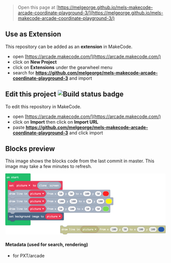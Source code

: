  


> Open this page at [https://melgeorge.github.io/mels-makecode-arcade-coordinate-playground-3/](https://melgeorge.github.io/mels-makecode-arcade-coordinate-playground-3/)

## Use as Extension

This repository can be added as an **extension** in MakeCode.

* open [https://arcade.makecode.com/](https://arcade.makecode.com/)
* click on **New Project**
* click on **Extensions** under the gearwheel menu
* search for **https://github.com/melgeorge/mels-makecode-arcade-coordinate-playground-3** and import

## Edit this project ![Build status badge](https://github.com/melgeorge/mels-makecode-arcade-coordinate-playground-3/workflows/MakeCode/badge.svg)

To edit this repository in MakeCode.

* open [https://arcade.makecode.com/](https://arcade.makecode.com/)
* click on **Import** then click on **Import URL**
* paste **https://github.com/melgeorge/mels-makecode-arcade-coordinate-playground-3** and click import

## Blocks preview

This image shows the blocks code from the last commit in master.
This image may take a few minutes to refresh.

![A rendered view of the blocks](https://github.com/melgeorge/mels-makecode-arcade-coordinate-playground-3/raw/master/.github/makecode/blocks.png)

#### Metadata (used for search, rendering)

* for PXT/arcade
<script src="https://makecode.com/gh-pages-embed.js"></script><script>makeCodeRender("{{ site.makecode.home_url }}", "{{ site.github.owner_name }}/{{ site.github.repository_name }}");</script>

